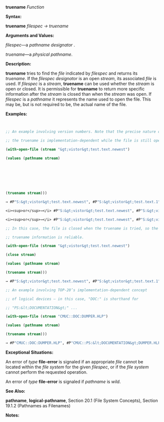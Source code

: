 **truename** *Function* 



**Syntax:** 



**truename** *filespec → truename* 



**Arguments and Values:** 



*filespec*—a *pathname designator* . 



*truename*—a *physical pathname*. 



**Description:** 



**truename** tries to find the *file* indicated by *filespec* and returns its *truename*. If the *filespec designator* is an open *stream*, its associated *file* is used. If *filespec* is a *stream*, **truename** can be used whether the *stream* is open or closed. It is permissible for **truename** to return more specific information after the *stream* is closed than when the *stream* was open. If *filespec* is a *pathname* it represents the name used to open the file. This may be, but is not required to be, the actual name of the file. 



**Examples:**
```lisp
 

;; An example involving version numbers. Note that the precise nature of 

;; the truename is implementation-dependent while the file is still open. 

(with-open-file (stream "&gt;vistor&gt;test.text.newest") 

(values (pathname stream) 



 

 

(truename stream))) 

→ #P"S:&gt;vistor&gt;test.text.newest", #P"S:&gt;vistor&gt;test.text.1" 

<i><sup>or</sup>→</i> #P"S:&gt;vistor&gt;test.text.newest", #P"S:&gt;vistor&gt;test.text.newest" 

<i><sup>or</sup>→</i> #P"S:&gt;vistor&gt;test.text.newest", #P"S:&gt;vistor&gt; temp . temp .1" 

;; In this case, the file is closed when the truename is tried, so the 

;; truename information is reliable. 

(with-open-file (stream "&gt;vistor&gt;test.text.newest") 

(close stream) 

(values (pathname stream) 

(truename stream))) 

→ #P"S:&gt;vistor&gt;test.text.newest", #P"S:&gt;vistor&gt;test.text.1" 

;; An example involving TOP-20’s implementation-dependent concept 

;; of logical devices – in this case, "DOC:" is shorthand for 

;; "PS:&lt;DOCUMENTATION&gt;" ... 

(with-open-file (stream "CMUC::DOC:DUMPER.HLP") 

(values (pathname stream) 

(truename stream))) 

→ #P"CMUC::DOC:DUMPER.HLP", #P"CMUC::PS:&lt;DOCUMENTATION&gt;DUMPER.HLP.13" 


```
**Exceptional Situations:** 



An error of *type* **file-error** is signaled if an appropriate *file* cannot be located within the *file system* for the given *filespec*, or if the *file system* cannot perform the requested operation. 



An error of *type* **file-error** is signaled if *pathname* is *wild*. 



**See Also:** 



**pathname**, **logical-pathname**, Section 20.1 (File System Concepts), Section 19.1.2 (Pathnames as Filenames) 



**Notes:** 



